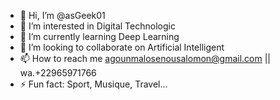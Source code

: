 - 👋 Hi, I’m @asGeek01
- 👀 I’m interested in Digital Technologic
- 🌱 I’m currently learning Deep Learning
- 💞️ I’m looking to collaborate on Artificial Intelligent
- 📫 How to reach me agounmalosenousalomon@gmail.com || wa.+22965971766
- ⚡ Fun fact: Sport, Musique, Travel...

<!---
asGeek01/asGeek01 is a ✨ special ✨ repository because its `README.md` (this file) appears on your GitHub profile.
You can click the Preview link to take a look at your changes.
--->
